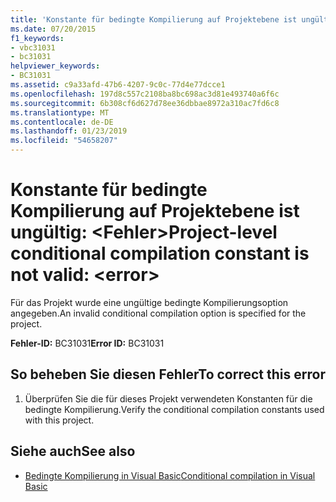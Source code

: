 ```yaml
---
title: 'Konstante für bedingte Kompilierung auf Projektebene ist ungültig: &lt;Fehler&gt;'
ms.date: 07/20/2015
f1_keywords:
- vbc31031
- bc31031
helpviewer_keywords:
- BC31031
ms.assetid: c9a33afd-47b6-4207-9c0c-77d4e77dcce1
ms.openlocfilehash: 197d8c557c2108ba8bc698ac3d81e493740a6f6c
ms.sourcegitcommit: 6b308cf6d627d78ee36dbbae8972a310ac7fd6c8
ms.translationtype: MT
ms.contentlocale: de-DE
ms.lasthandoff: 01/23/2019
ms.locfileid: "54658207"
---
```

# <a name="project-level-conditional-compilation-constant-is-not-valid-lterrorgt"></a><span data-ttu-id="8a0ac-102">Konstante für bedingte Kompilierung auf Projektebene ist ungültig: &lt;Fehler&gt;</span><span class="sxs-lookup"><span data-stu-id="8a0ac-102">Project-level conditional compilation constant is not valid: &lt;error&gt;</span></span>
<span data-ttu-id="8a0ac-103">Für das Projekt wurde eine ungültige bedingte Kompilierungsoption angegeben.</span><span class="sxs-lookup"><span data-stu-id="8a0ac-103">An invalid conditional compilation option is specified for the project.</span></span>  
  
 <span data-ttu-id="8a0ac-104">**Fehler-ID:** BC31031</span><span class="sxs-lookup"><span data-stu-id="8a0ac-104">**Error ID:** BC31031</span></span>  
  
## <a name="to-correct-this-error"></a><span data-ttu-id="8a0ac-105">So beheben Sie diesen Fehler</span><span class="sxs-lookup"><span data-stu-id="8a0ac-105">To correct this error</span></span>  
  
1.  <span data-ttu-id="8a0ac-106">Überprüfen Sie die für dieses Projekt verwendeten Konstanten für die bedingte Kompilierung.</span><span class="sxs-lookup"><span data-stu-id="8a0ac-106">Verify the conditional compilation constants used with this project.</span></span>  
  
## <a name="see-also"></a><span data-ttu-id="8a0ac-107">Siehe auch</span><span class="sxs-lookup"><span data-stu-id="8a0ac-107">See also</span></span>
- [<span data-ttu-id="8a0ac-108">Bedingte Kompilierung in Visual Basic</span><span class="sxs-lookup"><span data-stu-id="8a0ac-108">Conditional compilation in Visual Basic</span></span>](~/docs/visual-basic/programming-guide/program-structure/conditional-compilation.md)
